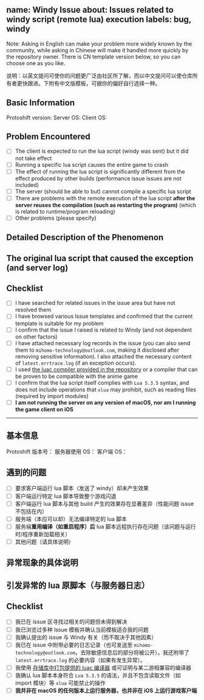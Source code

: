 name: Windy Issue
about: Issues related to windy script (remote lua) execution
labels: bug, windy
---

Note: Asking in English can make your problem more widely known by the community, while asking in Chinese will make it handled more quickly by the repository owner. There is CN template version below, so you can choose one as you like.

说明：以英文提问可使你的问题更广泛由社区所了解，而以中文提问可以使仓库所有者更快跟进。下附有中文版模板，可据你的偏好自行选择一种。

## Basic Information

Protoshift version:
Server OS:
Client OS:

## Problem Encountered

- [ ] The client is expected to run the lua script (windy was sent) but it did not take effect
- [ ] Running a specific lua script causes the entire game to crash
- [ ] The effect of running the lua script is significantly different from the effect produced by other builds (performance issue issues are not included)
- [ ] The server (should be able to but) cannot compile a specific lua script
- [ ] There are problems with the remote execution of the lua script **after the server reuses the compilation (such as restarting the program)** (which is related to runtime/program reloading)
- [ ] Other problems (please specify)

## Detailed Description of the Phenomenon

## The original lua script that caused the exception (and server log)

## Checklist

- [ ] I have searched for related issues in the issue area but have not resolved them
- [ ] I have browsed various Issue templates and confirmed that the current template is suitable for my problem
- [ ] I confirm that the issue I raised is related to Windy (and not dependent on other factors)
- [ ] I have attached necessary log records in the issue (you can also send them to `mihomo-technology@outlook.com`, making it disclosed after removing sensitive information). I also attached the necessary content of `latest.errtrace.log` (if an exception occurs).
- [ ] I used [the luac compiler provided in the repository](https://github.com/YYHEggEgg/csharp-Protoshift/tree/main/csharp-Protoshift/resources/luac_bins) or a compiler that can be proven to be compatible with the anime     game
- [ ] I confirm that the lua script itself complies with `Lua 5.3.5` syntax, and does not include operations that `xlua` may prohibit, such as reading files (required by import modules)
- [ ] **I am not running the server on any version of macOS, nor am I running the game client on iOS**

-----------------------------------------


## 基本信息

Protoshift 版本号：
服务器使用 OS：
客户端 OS：

## 遇到的问题

- [ ] 要求客户端运行 lua 脚本（发送了 windy）却未产生效果
- [ ] 客户端运行特定 lua 脚本导致整个游戏闪退
- [ ] 客户端运行 lua 脚本与其他 build 产生的效果存在显著差异（性能问题 issue 不包括在内）
- [ ] 服务端（本应可以却）无法编译特定的 lua 脚本
- [ ] 服务端**重用编译（如重启程序）后** lua 脚本远程执行存在问题（该问题与运行时/程序重新加载相关）
- [ ] 其他问题（请具体说明）

## 异常现象的具体说明

## 引发异常的 lua 原脚本（与服务器日志）

## Checklist

- [ ] 我已在 issue 区寻找过相关的问题但未得到解决
- [ ] 我已浏览过多种 Issue 模板并确认当前模板适合我的问题
- [ ] 我确认提出的 issue 与 Windy 有关（而不取决于其他因素）
- [ ] 我已在 issue 中附带必要的日志记录（也可发送至 `mihomo-technology@outlook.com`，去除敏感信息后的部分将被公开）。我还附带了 `latest.errtrace.log` 的必要内容（如果有发生异常）。
- [ ] 我使用 [存储库中打包提供的 luac 编译器](https://github.com/YYHEggEgg/csharp-Protoshift/tree/main/csharp-Protoshift/resources/luac_bins) 或可证明与某二游相兼容的编译器
- [ ] 我确认 lua 脚本本身符合 `Lua 5.3.5` 的语法，并且不包含读取文件（如 import 模块）等 `xlua` 可能禁止的操作
- [ ] **我并非在 macOS 的任何版本上运行服务器，也并非在 iOS 上运行游戏客户端**
